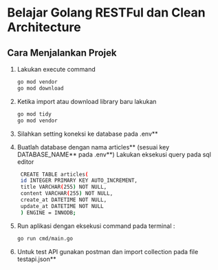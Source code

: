 # Belajar Golang RESTFul dan Clean Architecture

## Cara Menjalankan Projek
1. Lakukan execute command
    ```bash
   go mod vendor
   go mod download
   ```

2. Ketika import atau download library baru lakukan
    ```bash
    go mod tidy
    go mod vendor
    ```

3. Silahkan setting koneksi ke database pada .env**

4. Buatlah database dengan nama articles** (sesuai key DATABASE_NAME** pada .env**) Lakukan eksekusi query pada sql editor
   ```bash
    CREATE TABLE articles(
    id INTEGER PRIMARY KEY AUTO_INCREMENT,
    title VARCHAR(255) NOT NULL,
    content VARCHAR(255) NOT NULL,
    create_at DATETIME NOT NULL,
    update_at DATETIME NOT NULL
    ) ENGINE = INNODB;
    ```

5. Run aplikasi dengan eksekusi command pada terminal : 
   ```bash
   go run cmd/main.go
   ```

6. Untuk test API gunakan postman dan import collection pada file testapi.json**